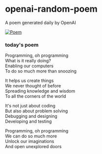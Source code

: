 
# openai-random-poem
 A poem generated daily by OpenAI

[![Poem](https://github.com/fbiego/openai-random-poem/actions/workflows/main.yml/badge.svg)](https://github.com/fbiego/openai-random-poem/actions/workflows/main.yml)

### today's poem  
  
Programming, oh programming  
What is it really doing?  
Enabling our computers  
To do so much more than snoozing  
  
It helps us create things  
We never thought of before  
Spreading knowledge and wisdom  
To all the corners of the world  
  
It's not just about coding  
But also about problem solving  
Debugging and designing  
Developing and testing  
  
Programming, oh programming  
We can do so much more  
Unlock our imaginations  
And open unexplored doors